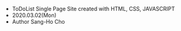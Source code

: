 - ToDoList Single Page Site created with HTML, CSS, JAVASCRIPT 
- 2020.03.02(Mon)
- Author Sang-Ho Cho
